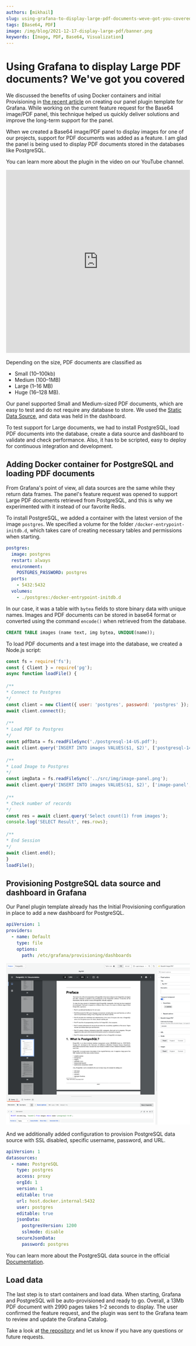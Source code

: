 ```yaml
---
authors: [mikhail]
slug: using-grafana-to-display-large-pdf-documents-weve-got-you-covered-4e654e8d4bce
tags: [Base64, PDF]
image: /img/blog/2021-12-17-display-large-pdf/banner.png
keywords: [Image, PDF, Base64, Visualization]
---
```


# Using Grafana to display Large PDF documents? We've got you covered

We discussed the benefits of using Docker containers and initial Provisioning in [the recent article](/blog/display-base64-encoded-images-from-any-data-source-on-your-dashboard-398a99ba5b5e) on creating our panel plugin template for Grafana. While working on the current feature request for the Base64 image/PDF panel, this technique helped us quickly deliver solutions and improve the long-term support for the panel.

<!--truncate-->

When we created a Base64 image/PDF panel to display images for one of our projects, support for PDF documents was added as a feature. I am glad the panel is being used to display PDF documents stored in the databases like PostgreSQL.

You can learn more about the plugin in the video on our YouTube channel.

<iframe width="100%" height="500" src="https://www.youtube.com/embed/1_bgLSehjhg" title="Base64 Image/PDF panel" frameBorder="0" allow="accelerometer; autoplay; clipboard-write; encrypted-media; gyroscope; picture-in-picture" allowFullScreen></iframe>

Depending on the size, PDF documents are classified as
- Small (10–100kb)
- Medium (100–1MB)
- Large (1–16 MB)
- Huge (16–128 MB).

Our panel supported Small and Medium-sized PDF documents, which are easy to test and do not require any database to store. We used the [Static Data Source](/plugins/volkovlabs-static-datasource), and data was held in the dashboard.

To test support for Large documents, we had to install PostgreSQL, load PDF documents into the database, create a data source and dashboard to validate and check performance. Also, it has to be scripted, easy to deploy for continuous integration and development.

## Adding Docker container for PostgreSQL and loading PDF documents

From Grafana's point of view, all data sources are the same while they return data frames. The panel's feature request was opened to support Large PDF documents retrieved from PostgreSQL, and this is why we experimented with it instead of our favorite Redis.

To install PostgreSQL, we added a container with the latest version of the image `postgres`. We specified a volume for the folder `/docker-entrypoint-initdb.d`, which takes care of creating necessary tables and permissions when starting.

```yaml
postgres:
  image: postgres
  restart: always
  environment:
    POSTGRES_PASSWORD: postgres
  ports:
    - 5432:5432
  volumes:
    - ./postgres:/docker-entrypoint-initdb.d
```

In our case, it was a table with `bytea` fields to store binary data with unique names. Images and PDF documents can be stored in base64 format or converted using the command `encode()` when retrieved from the database.

```sql
CREATE TABLE images (name text, img bytea, UNIQUE(name));
```

To load PDF documents and a test image into the database, we created a Node.js script:

```js
const fs = require('fs');
const { Client } = require('pg');
async function loadFile() {

/**
* Connect to Postgres
*/
const client = new Client({ user: 'postgres', password: 'postgres' });
await client.connect();

/**
* Load PDF to Postgres
*/
const pdfData = fs.readFileSync('./postgresql-14-US.pdf');
await client.query('INSERT INTO images VALUES($1, $2)', ['postgresql-14-US', pdfData]);

/**
* Load Image to Postgres
*/
const imgData = fs.readFileSync('../src/img/image-panel.png');
await client.query('INSERT INTO images VALUES($1, $2)', ['image-panel', imgData]);

/**
* Check number of records
*/
const res = await client.query('Select count(1) from images');
console.log('SELECT Result', res.rows);

/**
* End Session
*/
await client.end();
}
loadFile();
```

## Provisioning PostgreSQL data source and dashboard in Grafana

Our Panel plugin template already has the Initial Provisioning configuration in place to add a new dashboard for PostgreSQL.

```yaml
apiVersion: 1
providers:
  - name: Default
    type: file
    options:
      path: /etc/grafana/provisioning/dashboards
```

![Large PDF document retrieved from the PostgreSQL database and displayed in Grafana](panel.png)

And we additionally added configuration to provision PostgreSQL data source with SSL disabled, specific username, password, and URL.

```yaml
apiVersion: 1
datasources:
  - name: PostgreSQL
    type: postgres
    access: proxy
    orgId: 1
    version: 1
    editable: true
    url: host.docker.internal:5432
    user: postgres
    editable: true
    jsonData:
      postgresVersion: 1200
      sslmode: disable
    secureJsonData:
      password: postgres
```

You can learn more about the PostgreSQL data source in the official [Documentation](https://grafana.com/docs/grafana/latest/datasources/postgres/).

## Load data

The last step is to start containers and load data. When starting, Grafana and PostgreSQL will be auto-provisioned and ready to go. Overall, a 13Mb PDF document with 2990 pages takes 1–2 seconds to display. The user confirmed the feature request, and the plugin was sent to the Grafana team to review and update the Grafana Catalog.

Take a look at [the repository](https://github.com/VolkovLabs/volkovlabs-image-panel) and let us know if you have any questions or future requests.
